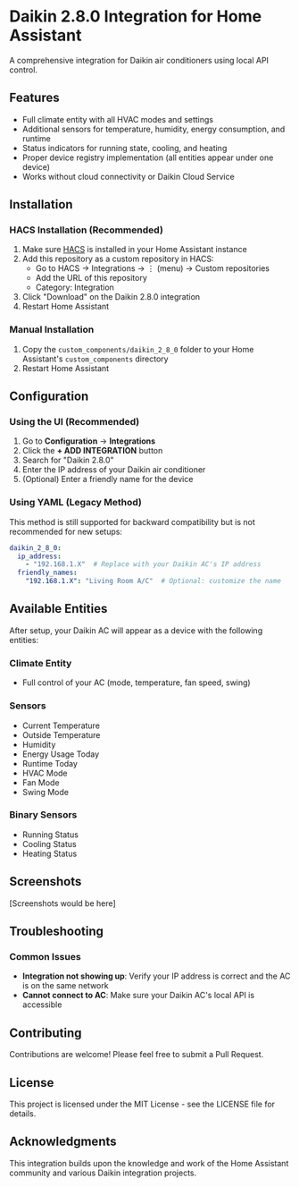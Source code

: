 # Daikin 2.8.0 Integration for Home Assistant

A comprehensive integration for Daikin air conditioners using local API control.

## Features

- Full climate entity with all HVAC modes and settings
- Additional sensors for temperature, humidity, energy consumption, and runtime
- Status indicators for running state, cooling, and heating
- Proper device registry implementation (all entities appear under one device)
- Works without cloud connectivity or Daikin Cloud Service

## Installation

### HACS Installation (Recommended)

1. Make sure [HACS](https://hacs.xyz) is installed in your Home Assistant instance
2. Add this repository as a custom repository in HACS:
   - Go to HACS → Integrations → ⋮ (menu) → Custom repositories
   - Add the URL of this repository
   - Category: Integration
3. Click "Download" on the Daikin 2.8.0 integration
4. Restart Home Assistant

### Manual Installation

1. Copy the `custom_components/daikin_2_8_0` folder to your Home Assistant's `custom_components` directory
2. Restart Home Assistant

## Configuration

### Using the UI (Recommended)

1. Go to **Configuration** → **Integrations**
2. Click the **+ ADD INTEGRATION** button
3. Search for "Daikin 2.8.0" 
4. Enter the IP address of your Daikin air conditioner
5. (Optional) Enter a friendly name for the device

### Using YAML (Legacy Method)

This method is still supported for backward compatibility but is not recommended for new setups:

```yaml
daikin_2_8_0:
  ip_address:
    - "192.168.1.X"  # Replace with your Daikin AC's IP address
  friendly_names:
    "192.168.1.X": "Living Room A/C"  # Optional: customize the name
```

## Available Entities

After setup, your Daikin AC will appear as a device with the following entities:

### Climate Entity
- Full control of your AC (mode, temperature, fan speed, swing)

### Sensors
- Current Temperature
- Outside Temperature
- Humidity
- Energy Usage Today
- Runtime Today
- HVAC Mode
- Fan Mode
- Swing Mode

### Binary Sensors
- Running Status
- Cooling Status
- Heating Status

## Screenshots

[Screenshots would be here]

## Troubleshooting

### Common Issues

- **Integration not showing up**: Verify your IP address is correct and the AC is on the same network
- **Cannot connect to AC**: Make sure your Daikin AC's local API is accessible

## Contributing

Contributions are welcome! Please feel free to submit a Pull Request.

## License

This project is licensed under the MIT License - see the LICENSE file for details.

## Acknowledgments

This integration builds upon the knowledge and work of the Home Assistant community and various Daikin integration projects.